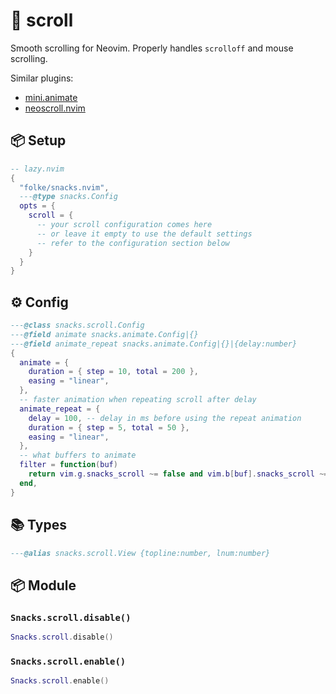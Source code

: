 # 🍿 scroll

Smooth scrolling for Neovim.
Properly handles `scrolloff` and mouse scrolling.

Similar plugins:

- [mini.animate](https://github.com/nvim-mini/mini.animate)
- [neoscroll.nvim](https://github.com/karb94/neoscroll.nvim)

<!-- docgen -->

## 📦 Setup

```lua
-- lazy.nvim
{
  "folke/snacks.nvim",
  ---@type snacks.Config
  opts = {
    scroll = {
      -- your scroll configuration comes here
      -- or leave it empty to use the default settings
      -- refer to the configuration section below
    }
  }
}
```

## ⚙️ Config

```lua
---@class snacks.scroll.Config
---@field animate snacks.animate.Config|{}
---@field animate_repeat snacks.animate.Config|{}|{delay:number}
{
  animate = {
    duration = { step = 10, total = 200 },
    easing = "linear",
  },
  -- faster animation when repeating scroll after delay
  animate_repeat = {
    delay = 100, -- delay in ms before using the repeat animation
    duration = { step = 5, total = 50 },
    easing = "linear",
  },
  -- what buffers to animate
  filter = function(buf)
    return vim.g.snacks_scroll ~= false and vim.b[buf].snacks_scroll ~= false and vim.bo[buf].buftype ~= "terminal"
  end,
}
```

## 📚 Types

```lua
---@alias snacks.scroll.View {topline:number, lnum:number}
```

## 📦 Module

### `Snacks.scroll.disable()`

```lua
Snacks.scroll.disable()
```

### `Snacks.scroll.enable()`

```lua
Snacks.scroll.enable()
```
